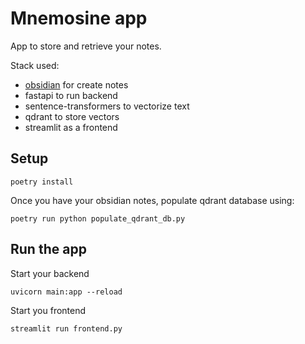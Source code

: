 # Mnemosine app

App to store and retrieve your notes.

Stack used:
- [obsidian](https://obsidian.md) for create notes
- fastapi to run backend
- sentence-transformers to vectorize text
- qdrant to store vectors
- streamlit as a frontend

## Setup

```
poetry install
```
Once you have your obsidian notes, populate qdrant database using:

```
poetry run python populate_qdrant_db.py
```

## Run the app

Start your backend 
```
uvicorn main:app --reload
```

Start you frontend
```
streamlit run frontend.py
```